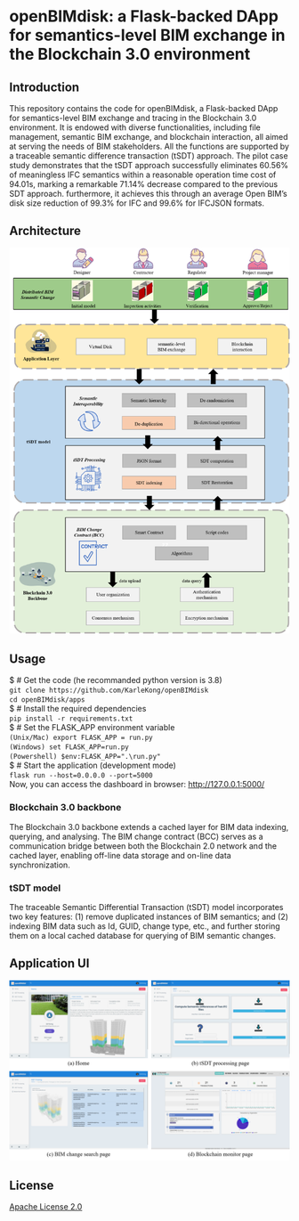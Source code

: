 # openBIMdisk: a Flask-backed DApp for semantics-level BIM exchange in the Blockchain 3.0 environment
## Introduction
This repository contains the code for openBIMdisk, a Flask-backed DApp for semantics-level BIM exchange and tracing in the Blockchain 3.0 environment. It is endowed with diverse functionalities, including file management, semantic BIM exchange, and blockchain interaction, all aimed at serving the needs of BIM stakeholders. All the functions are supported by a traceable semantic difference transaction (tSDT) approach. The pilot case study demonstrates that the tSDT approach successfully eliminates 60.56% of meaningless IFC semantics within a reasonable operation time cost of 94.01s, marking a remarkable 71.14% decrease compared to the previous SDT approach. furthermore, it achieves this through an average Open BIM’s disk size reduction of 99.3% for IFC and 99.6% for IFCJSON formats. 
## Architecture
![image](https://github.com/KarleKong/openBIMdisk/blob/main/openBIMdisk/Architecture.png)
## Usage
$ # Get the code (he recommanded python version is 3.8)        
`git clone https://github.com/KarleKong/openBIMdisk`    
`cd openBIMdisk/apps`    
$ # Install the required dependencies    
`pip install -r requirements.txt`  
$ # Set the FLASK_APP environment variable  
`(Unix/Mac) export FLASK_APP = run.py`  
`(Windows) set FLASK_APP=run.py`  
`(Powershell) $env:FLASK_APP=".\run.py"`  
$ # Start the application (development mode)  
`flask run --host=0.0.0.0 --port=5000`  
Now, you can access the dashboard in browser: http://127.0.0.1:5000/
### Blockchain 3.0 backbone
The Blockchain 3.0 backbone extends a cached layer for BIM data indexing, querying, and analysing. The BIM change contract (BCC) serves as a communication bridge between both the Blockchain 2.0 network and the cached layer, enabling off-line data storage and on-line data synchronization.
### tSDT model
The traceable Semantic Differential Transaction (tSDT) model incorporates two key features: (1) remove duplicated instances of BIM semantics; and (2) indexing BIM data such as Id, GUID, change type, etc., and further storing them on a local cached database for querying of BIM semantic changes.
## Application UI
![image](https://github.com/KarleKong/openBIMdisk/blob/main/openBIMdisk/UserInterface.png)
## License
[Apache License 2.0](https://github.com/KarleKong/openBIMdisk/blob/main/LICENSE)
